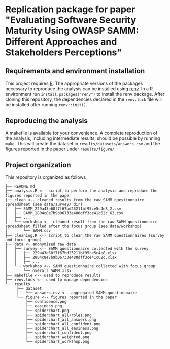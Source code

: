 # Replication package for paper "Evaluating Software Security Maturity Using OWASP SAMM: Different Approaches and Stakeholders Perceptions"

## Requirements and environment installation
This project requires [R](https://www.r-project.org/).
The appropriate versions of the packages necessary to reproduce the analysis can be installed using [renv](https://rstudio.github.io/renv/).
In a R environment run `install.packages("renv")` to install the renv package.
After cloning this repository, the dependencies declared in the `renv.lock` file will be installed after running `renv::init()`.

## Reproducing the analysis
A makefile is available for your convenience. 
A complete reproduction of the analysis, including intermediate results, should be possible by running `make`.
This will create the dataset in `results/datasets/answers.csv` and the figures reported in the paper under `results/figure/`

## Project organization
This repository is organized as follows

```
├── README.md
├── analysis.R <-- script to perform the analysis and reproduce the figures reported in the paper
├── clean <-- cleaned results from the raw SAMM questionnaire spreadsheet (see data/survey/ dir)
│   ├── SAMM_229a43e68f7f67bd25211bf95ce5c4e8_2.csv
│   ├── SAMM_2804c8e7b9b06733e480dff3ce41c62c_63.csv
│   ├── ...
│   └── workshop <-- cleaned result from the raw SAMM questionnaire spreadsheet filled after the focus group (see data/workshop)
│       └── SAMM.csv
├── cleaning.R <-- script to clean the raw SAMM questionnaires (survey and focus group)
├── data <- anonymized raw data
│   ├── survey <-- SAMM questionnaire collected with the survey
│   │   ├── 229a43e68f7f67bd25211bf95ce5c4e8.xlsx
│   │   ├── 2804c8e7b9b06733e480dff3ce41c62c.xlsx
│   │   ├── ...
│   └── workshop <-- SAMM questionnaire collected with focus group 
│       └── overall_SAMM.xlsx
├── makefile <-- used to reproduce results
├── renv.lock <-- used to manage dependencies
└── results 
     ├── dataset
     │   └── answers.csv <-- aggregated SAMM questionnaire
     └── figure <-- figures reported in the paper
         ├── confidence.png
         ├── easiness.png
         ├── spiderchart.png
         ├── spiderchart_all+roles.png
         ├── spiderchart_all_answers.png
         ├── spiderchart_all_confident.png
         ├── spiderchart_all_easiness.png
         ├── spiderchart_confident.png
         ├── spiderchart_weighted.png
         └── spiderchart_workshop.png
```


